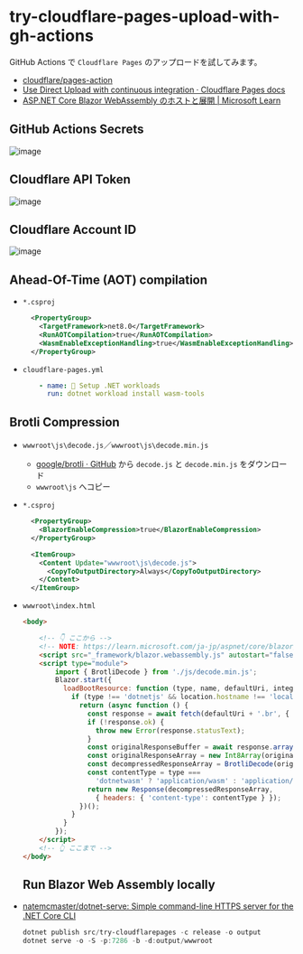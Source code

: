 # try-cloudflare-pages-upload-with-gh-actions
GitHub Actions で `Cloudflare Pages` のアップロードを試してみます。
* [cloudflare/pages\-action](https://github.com/cloudflare/pages-action)
* [Use Direct Upload with continuous integration · Cloudflare Pages docs](https://developers.cloudflare.com/pages/how-to/use-direct-upload-with-continuous-integration/)
* [ASP\.NET Core Blazor WebAssembly のホストと展開 \| Microsoft Learn](https://learn.microsoft.com/ja-jp/aspnet/core/blazor/host-and-deploy/webassembly?view=aspnetcore-7.0)

## GitHub Actions Secrets
![image](https://user-images.githubusercontent.com/807378/227702276-d8ee9ca2-f44d-4a97-a233-9d5c1205776c.png)

## Cloudflare API Token
![image](https://user-images.githubusercontent.com/807378/227702407-6236e320-a1d0-4db2-a565-751530a794d4.png)

## Cloudflare Account ID
![image](https://user-images.githubusercontent.com/807378/227702537-bb41d82b-87fa-4be2-a3e7-a8c068c44504.png)

## Ahead-Of-Time (AOT) compilation

* `*.csproj`
  ```xml
    <PropertyGroup>
      <TargetFramework>net8.0</TargetFramework>
      <RunAOTCompilation>true</RunAOTCompilation>
      <WasmEnableExceptionHandling>true</WasmEnableExceptionHandling>
    </PropertyGroup>
  ```
* `cloudflare-pages.yml`
  ```yml
      - name: 🧰 Setup .NET workloads
        run: dotnet workload install wasm-tools
  ```

## Brotli Compression
* `wwwroot\js\decode.js`／`wwwroot\js\decode.min.js`
  * [google/brotli · GitHub](https://github.com/google/brotli/tree/master/js) から `decode.js` と `decode.min.js` をダウンロード
  * `wwwroot\js` へコピー
* `*.csproj`
  ```xml
    <PropertyGroup>
      <BlazorEnableCompression>true</BlazorEnableCompression>
    </PropertyGroup>

    <ItemGroup>
      <Content Update="wwwroot\js\decode.js">
        <CopyToOutputDirectory>Always</CopyToOutputDirectory>
      </Content>
    </ItemGroup>
  ```
* `wwwroot\index.html`
  ```html
  <body>

      <!-- 👇 ここから -->
      <!-- NOTE: https://learn.microsoft.com/ja-jp/aspnet/core/blazor/host-and-deploy/webassembly?view=aspnetcore-8.0#compression -->
      <script src="_framework/blazor.webassembly.js" autostart="false"></script>
      <script type="module">
          import { BrotliDecode } from './js/decode.min.js';
          Blazor.start({
            loadBootResource: function (type, name, defaultUri, integrity) {
              if (type !== 'dotnetjs' && location.hostname !== 'localhost' && type !== 'configuration') {
                return (async function () {
                  const response = await fetch(defaultUri + '.br', { cache: 'no-cache' });
                  if (!response.ok) {
                    throw new Error(response.statusText);
                  }
                  const originalResponseBuffer = await response.arrayBuffer();
                  const originalResponseArray = new Int8Array(originalResponseBuffer);
                  const decompressedResponseArray = BrotliDecode(originalResponseArray);
                  const contentType = type === 
                    'dotnetwasm' ? 'application/wasm' : 'application/octet-stream';
                  return new Response(decompressedResponseArray, 
                    { headers: { 'content-type': contentType } });
                })();
              }
            }
          });
      </script>
      <!-- 👆 ここまで -->
  </body>
  ```

  ## Run Blazor Web Assembly locally
* [natemcmaster/dotnet\-serve: Simple command\-line HTTPS server for the \.NET Core CLI](https://github.com/natemcmaster/dotnet-serve)
  ```ps1
  dotnet publish src/try-cloudflarepages -c release -o output
  dotnet serve -o -S -p:7286 -b -d:output/wwwroot
  ```
